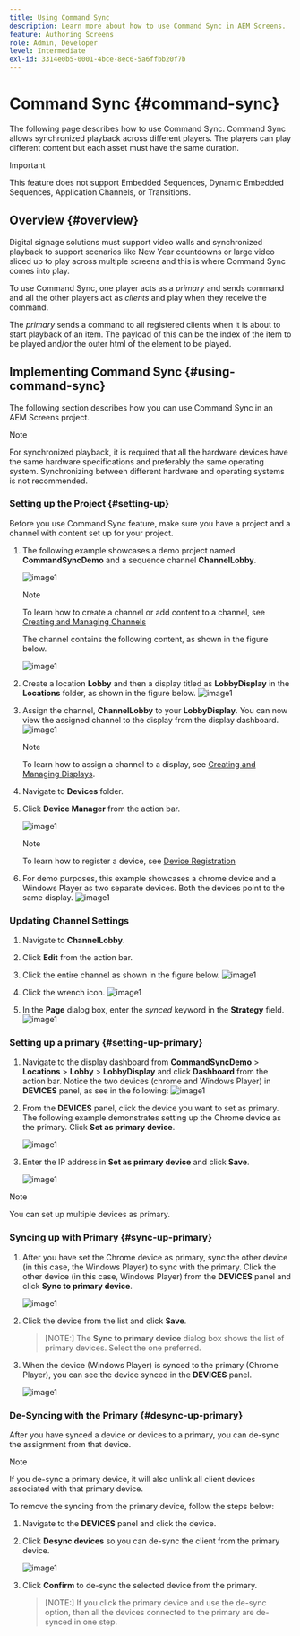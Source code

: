 ```yaml
---
title: Using Command Sync
description: Learn more about how to use Command Sync in AEM Screens.
feature: Authoring Screens
role: Admin, Developer
level: Intermediate
exl-id: 3314e0b5-0001-4bce-8ec6-5a6ffbb20f7b
---
```

# Command Sync {#command-sync}

The following page describes how to use Command Sync. Command Sync allows synchronized playback across different players. The players can play different content but each asset must have the same duration.

>[!IMPORTANT]
>
>This feature does not support Embedded Sequences, Dynamic Embedded Sequences, Application Channels, or Transitions.

## Overview {#overview}

Digital signage solutions must support video walls and synchronized playback to support scenarios like New Year countdowns or large video sliced up to play across multiple screens and this is where Command Sync comes into play.

To use Command Sync, one player acts as a *primary* and sends command and all the other players act as *clients* and play when they receive the command. 

The *primary* sends a command to all registered clients when it is about to start playback of an item. The payload of this can be the index of the item to be played and/or the outer html of the element to be played.

## Implementing Command Sync {#using-command-sync}

The following section describes how you can use Command Sync in an AEM Screens project.

>[!NOTE]
>
>For synchronized playback, it is required that all the hardware devices have the same hardware specifications and preferably the same operating system. Synchronizing between different hardware and operating systems is not recommended.

### Setting up the Project {#setting-up}

Before you use Command Sync feature, make sure you have a project and a channel with content set up for your project.

1. The following example showcases a demo project named **CommandSyncDemo** and a sequence channel **ChannelLobby**.

   ![image1](assets/command-sync/command-sync1-1.png)

   >[!NOTE]
   >
   >To learn how to create a channel or add content to a channel, see [Creating and Managing Channels](/help/user-guide/managing-channels.md)

   The channel contains the following content, as shown in the figure below.

   ![image1](assets/command-sync/command-sync2-1.png)

1. Create a location **Lobby** and then a display titled as **LobbyDisplay** in the **Locations** folder, as shown in the figure below.
   ![image1](assets/command-sync/command-sync3-1.png)

1. Assign the channel, **ChannelLobby** to your **LobbyDisplay**. You can now view the assigned channel to the display from the display dashboard.
    ![image1](assets/command-sync/command-sync4-1.png)

   >[!NOTE]
   >
   >To learn how to assign a channel to a display, see [Creating and Managing Displays](/help/user-guide/managing-displays.md).

1. Navigate to **Devices** folder.
1. Click **Device Manager** from the action bar.

   ![image1](assets/command-sync5.png)

   >[!NOTE]
   >
   >To learn how to register a device, see [Device Registration](/help/user-guide/device-registration.md)

1. For demo purposes, this example showcases a chrome device and a Windows Player as two separate devices. Both the devices point to the same display.
   ![image1](assets/command-sync6.png)

### Updating Channel Settings

1. Navigate to **ChannelLobby**.
1. Click **Edit** from the action bar.
1. Click the entire channel as shown in the figure below.
   ![image1](assets/command-sync/command-sync7-1.png)

1. Click the wrench icon.
   ![image1](assets/command-sync/command-sync8-1.png)

1. In the **Page** dialog box, enter the *synced* keyword in the **Strategy** field.
   ![image1](assets/command-sync/command-sync9-1.png)


### Setting up a primary {#setting-up-primary}

1. Navigate to the display dashboard from **CommandSyncDemo** > **Locations**  > **Lobby** > **LobbyDisplay** and click **Dashboard** from the action bar.
Notice the two devices (chrome and Windows Player) in **DEVICES** panel, as see in the following:
      ![image1](assets/command-sync/command-sync10-1.png)

1. From the **DEVICES** panel, click the device you want to set as primary. The following example demonstrates setting up the Chrome device as the primary. Click **Set as primary device**.

    ![image1](assets/command-sync/command-sync11-1.png)

1. Enter the IP address in **Set as primary device** and click **Save**. 

   ![image1](assets/command-sync/command-sync12-1.png)

>[!NOTE]
>
>You can set up multiple devices as primary.

### Syncing up with Primary {#sync-up-primary}

1. After you have set the Chrome device as primary, sync the other device (in this case, the Windows Player) to sync with the primary.
Click the other device (in this case, Windows Player) from the **DEVICES** panel and click **Sync to primary device**.

   ![image1](assets/command-sync/command-sync13-1.png)

1. Click the device from the list and click **Save**.

   >[NOTE:]
   > The **Sync to primary device** dialog box shows the list of primary devices. Select the one preferred.

1. When the device (Windows Player) is synced to the primary (Chrome Player), you can see the device synced in the **DEVICES** panel.

   ![image1](assets/command-sync/command-sync14-1.png)

### De-Syncing with the Primary {#desync-up-primary}

After you have synced a device or devices to a primary, you can de-sync the assignment from that device. 

>[!NOTE]
>
>If you de-sync a primary device, it will also unlink all client devices associated with that primary device.

To remove the syncing from the primary device, follow the steps below:

1. Navigate to the **DEVICES** panel  and click the device.

1. Click **Desync devices** so you can de-sync the client from the primary device.

   ![image1](assets/command-sync/command-sync15-1.png)

1. Click **Confirm** to de-sync the selected device from the primary.

   >[NOTE:]
   > If you click the primary device and use the de-sync option, then all the devices connected to the primary are de-synced in one step.
